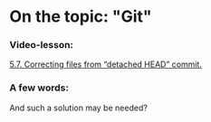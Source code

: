 # On the topic: "Git"

### Video-lesson:

[5.7. Correcting files from “detached HEAD” commit.](https://app.purpleschool.ru/courses/22/sections/326/lessons/2498)

### A few words:

And such a solution may be needed?
